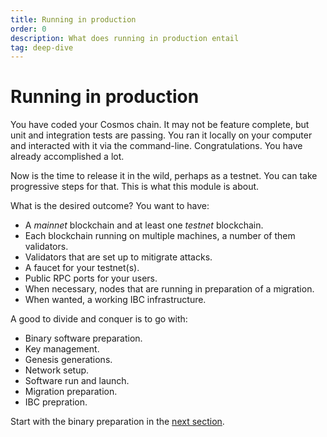 ```yaml
---
title: Running in production
order: 0
description: What does running in production entail
tag: deep-dive
---
```


# Running in production

You have coded your Cosmos chain. It may not be feature complete, but unit and integration tests are passing. You ran it locally on your computer and interacted with it via the command-line. Congratulations. You have already accomplished a lot.

Now is the time to release it in the wild, perhaps as a testnet. You can take progressive steps for that. This is what this module is about.

What is the desired outcome? You want to have:

* A _mainnet_ blockchain and at least one _testnet_ blockchain.
* Each blockchain running on multiple machines, a number of them validators.
* Validators that are set up to mitigrate attacks.
* A faucet for your testnet(s).
* Public RPC ports for your users.
* When necessary, nodes that are running in preparation of a migration.
* When wanted, a working IBC infrastructure.

A good to divide and conquer is to go with:

* Binary software preparation.
* Key management.
* Genesis generations.
* Network setup.
* Software run and launch.
* Migration preparation.
* IBC prepration.

Start with the binary preparation in the [next section](./1-software.md).
